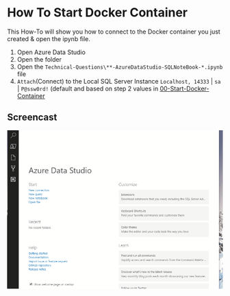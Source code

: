 # How To Start Docker Container

This How-To will show you how to connect to the Docker container you just created & open the ipynb file.

1. Open Azure Data Studio
2. Open the folder
3. Open the `Technical-Questions\**-AzureDataStudio-SQLNoteBook-*.ipynb` file
4. `Attach`(Connect) to the Local SQL Server Instance `Localhost, 14333` | `sa` | `P@ssw0rd!` (default and based on step 2 values in [00-Start-Docker-Container](./01-Connect-To-AzureDataStudio.md)

## Screencast
![Connect Azure Data Studio](./assets/01-connect-to-docker-host.gif "Connect Azure Data Studio")
